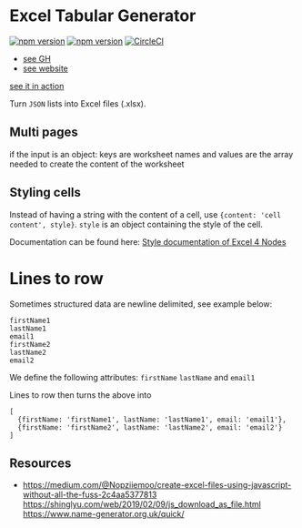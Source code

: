 # Excel Tabular Generator

[![npm version](https://badge.fury.io/js/%40nexys%2Ftabular.svg)](https://www.npmjs.com/package/@nexys/tabular)
[![npm version](https://img.shields.io/npm/v/@nexys/tabular.svg)](https://www.npmjs.com/package/@nexys/tabular)
[![CircleCI](https://circleci.com/gh/Nexysweb/tabular-excel.svg?style=svg)](https://circleci.com/gh/Nexysweb/tabular-excel)

* [see GH](https://github.com/nexysweb/tabular-excel)
* [see website](https://nexysweb.github.io/tabular-excel)

[see it in action](./build)

Turn `JSON` lists into Excel files (.xlsx).

## Multi pages

if the input is an object: keys are worksheet names and values are the array needed to create the content of the worksheet

## Styling cells

Instead of having a string with the content of a cell, use `{content: 'cell content', style}`. `style` is an object containing the style of the cell.

Documentation can be found here: [Style documentation of Excel 4 Nodes](https://www.npmjs.com/package/excel4node#styles)

# Lines to row

Sometimes structured data are newline delimited, see example below:
``` 
firstName1
lastName1
email1
firstName2
lastName2
email2
```

We define the following attributes: `firstName` `lastName` and `email1`

Lines to row then turns the above into 

```
[
  {firstName: 'firstName1', lastName: 'lastName1', email: 'email1'},
  {firstName: 'firstName2', lastName: 'lastName2', email: 'email2'}
]
```

## Resources
* https://medium.com/@Nopziiemoo/create-excel-files-using-javascript-without-all-the-fuss-2c4aa5377813
https://shinglyu.com/web/2019/02/09/js_download_as_file.html
https://www.name-generator.org.uk/quick/